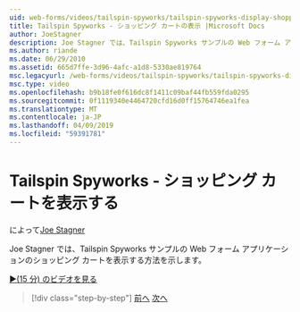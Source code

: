 ```yaml
---
uid: web-forms/videos/tailspin-spyworks/tailspin-spyworks-display-shopping-cart
title: Tailspin Spyworks - ショッピング カートの表示 |Microsoft Docs
author: JoeStagner
description: Joe Stagner では、Tailspin Spyworks サンプルの Web フォーム アプリケーションのショッピング カートを表示する方法を示します。
ms.author: riande
ms.date: 06/29/2010
ms.assetid: 665d7ffe-3d96-4afc-a1d8-5330ae819764
msc.legacyurl: /web-forms/videos/tailspin-spyworks/tailspin-spyworks-display-shopping-cart
msc.type: video
ms.openlocfilehash: b9b18fe0f616dc8f1411c09baf44fb559fda0295
ms.sourcegitcommit: 0f1119340e4464720cfd16d0ff15764746ea1fea
ms.translationtype: MT
ms.contentlocale: ja-JP
ms.lasthandoff: 04/09/2019
ms.locfileid: "59391781"
---
```

# <a name="tailspin-spyworks---display-shopping-cart"></a>Tailspin Spyworks - ショッピング カートを表示する

によって[Joe Stagner](https://github.com/JoeStagner)

Joe Stagner では、Tailspin Spyworks サンプルの Web フォーム アプリケーションのショッピング カートを表示する方法を示します。

[&#9654;(15 分) のビデオを見る](https://channel9.msdn.com/Blogs/ASP-NET-Site-Videos/tailspin-spyworks-display-shopping-cart)

> [!div class="step-by-step"]
> [前へ](tailspin-spyworks-adding-items-to-the-shopping-cart.md)
> [次へ](tailspin-spyworks-update-the-shopping-cart.md)
